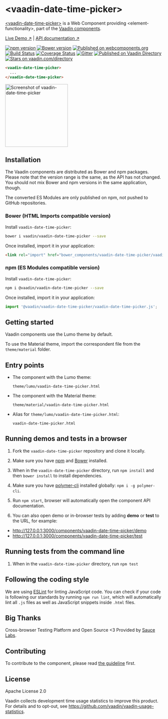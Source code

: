 # &lt;vaadin-date-time-picker&gt;

[&lt;vaadin-date-time-picker&gt;](https://vaadin.com/components/vaadin-date-time-picker) is a Web Component providing &lt;element-functionality&gt;, part of the [Vaadin components](https://vaadin.com/components).

[Live Demo ↗](https://vaadin.com/components/vaadin-date-time-picker/html-examples)
|
[API documentation ↗](https://vaadin.com/components/vaadin-date-time-picker/html-api)

[![npm version](https://badgen.net/npm/v/@vaadin/vaadin-date-time-picker)](https://www.npmjs.com/package/@vaadin/vaadin-date-time-picker)
[![Bower version](https://badgen.net/github/release/vaadin/vaadin-date-time-picker)](https://github.com/vaadin/vaadin-date-time-picker/releases)
[![Published on webcomponents.org](https://img.shields.io/badge/webcomponents.org-published-blue.svg)](https://www.webcomponents.org/element/vaadin/vaadin-date-time-picker)
[![Build Status](https://travis-ci.org/vaadin/vaadin-date-time-picker.svg?branch=master)](https://travis-ci.org/vaadin/vaadin-date-time-picker)
[![Coverage Status](https://coveralls.io/repos/github/vaadin/vaadin-date-time-picker/badge.svg?branch=master)](https://coveralls.io/github/vaadin/vaadin-date-time-picker?branch=master)
[![Gitter](https://badges.gitter.im/Join%20Chat.svg)](https://gitter.im/vaadin/web-components?utm_source=badge&utm_medium=badge&utm_campaign=pr-badge)
[![Published on Vaadin Directory](https://img.shields.io/badge/Vaadin%20Directory-published-00b4f0.svg)](https://vaadin.com/directory/component/vaadinvaadin-date-time-picker)
[![Stars on vaadin.com/directory](https://img.shields.io/vaadin-directory/star/vaadin-date-time-picker-directory-urlidentifier.svg)](https://vaadin.com/directory/component/vaadinvaadin-date-time-picker)
<!--
```
<custom-element-demo>
  <template>
    <script src="../webcomponentsjs/webcomponents-lite.js"></script>
    <link rel="import" href="vaadin-date-time-picker.html">
    <next-code-block></next-code-block>
  </template>
</custom-element-demo>
```
-->
```html
<vaadin-date-time-picker>
  ...
</vaadin-date-time-picker>
```

[<img src="https://raw.githubusercontent.com/vaadin/vaadin-date-time-picker/master/screenshot.png" width="200" alt="Screenshot of vaadin-date-time-picker">](https://vaadin.com/components/vaadin-date-time-picker)


## Installation

The Vaadin components are distributed as Bower and npm packages.
Please note that the version range is the same, as the API has not changed.
You should not mix Bower and npm versions in the same application, though.

The converted ES Modules are only published on npm, not pushed to GitHub repositories.

### Bower (HTML Imports compatible version)

Install `vaadin-date-time-picker`:

```sh
bower i vaadin/vaadin-date-time-picker --save
```

Once installed, import it in your application:

```html
<link rel="import" href="bower_components/vaadin-date-time-picker/vaadin-date-time-picker.html">
```

### npm (ES Modules compatible version)

Install `vaadin-date-time-picker`:

```sh
npm i @vaadin/vaadin-date-time-picker --save
```

Once installed, import it in your application:

```js
import '@vaadin/vaadin-date-time-picker/vaadin-date-time-picker.js';
```

## Getting started

Vaadin components use the Lumo theme by default.

To use the Material theme, import the correspondent file from the `theme/material` folder.

## Entry points

- The component with the Lumo theme:

  `theme/lumo/vaadin-date-time-picker.html`

- The component with the Material theme:

  `theme/material/vaadin-date-time-picker.html`

- Alias for `theme/lumo/vaadin-date-time-picker.html`:

  `vaadin-date-time-picker.html`


## Running demos and tests in a browser

1. Fork the `vaadin-date-time-picker` repository and clone it locally.

1. Make sure you have [npm](https://www.npmjs.com/) and [Bower](https://bower.io) installed.

1. When in the `vaadin-date-time-picker` directory, run `npm install` and then `bower install` to install dependencies.

1. Make sure you have [polymer-cli](https://www.npmjs.com/package/polymer-cli) installed globally: `npm i -g polymer-cli`.

1. Run `npm start`, browser will automatically open the component API documentation.

1. You can also open demo or in-browser tests by adding **demo** or **test** to the URL, for example:

  - http://127.0.0.1:3000/components/vaadin-date-time-picker/demo
  - http://127.0.0.1:3000/components/vaadin-date-time-picker/test


## Running tests from the command line

1. When in the `vaadin-date-time-picker` directory, run `npm test`


## Following the coding style

We are using [ESLint](http://eslint.org/) for linting JavaScript code. You can check if your code is following our standards by running `npm run lint`, which will automatically lint all `.js` files as well as JavaScript snippets inside `.html` files.


## Big Thanks

Cross-browser Testing Platform and Open Source <3 Provided by [Sauce Labs](https://saucelabs.com).


## Contributing

  To contribute to the component, please read [the guideline](https://github.com/vaadin/vaadin-core/blob/master/CONTRIBUTING.md) first.


## License

Apache License 2.0

Vaadin collects development time usage statistics to improve this product. For details and to opt-out, see https://github.com/vaadin/vaadin-usage-statistics.
